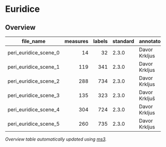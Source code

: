 # Euridice


## Overview
|      file_name      |measures|labels|standard| annotators  |reviewers|
|---------------------|-------:|-----:|--------|-------------|---------|
|peri_euridice_scene_0|      14|    32|2.3.0   |Davor Krkljus|ST       |
|peri_euridice_scene_1|     119|   341|2.3.0   |Davor Krkljus|ST       |
|peri_euridice_scene_2|     288|   734|2.3.0   |Davor Krkljus|ST       |
|peri_euridice_scene_3|     135|   323|2.3.0   |Davor Krkljuš|ST       |
|peri_euridice_scene_4|     304|   724|2.3.0   |Davor Krkljus|ST       |
|peri_euridice_scene_5|     260|   735|2.3.0   |Davor Krkljus|ST       |


*Overview table automatically updated using [ms3](https://johentsch.github.io/ms3/).*
